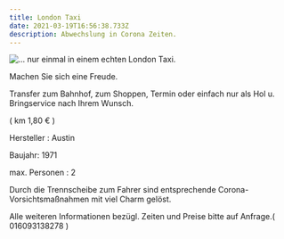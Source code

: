 ```yaml
---
title: London Taxi
date: 2021-03-19T16:56:38.733Z
description: Abwechslung in Corona Zeiten.
---
```

![... nur einmal in einem echten London Taxi.](/assets/taxi.ochsen.jpg "... nur einmal in einem echten London Taxi.")

Machen Sie sich eine Freude.

Transfer zum Bahnhof, zum Shoppen, Termin oder einfach nur als Hol u. Bringservice nach Ihrem Wunsch.

 ( km 1,80 € )

Hersteller : Austin

Baujahr: 1971

max. Personen : 2 

Durch die Trennscheibe zum Fahrer sind entsprechende Corona-Vorsichtsmaßnahmen mit viel Charm gelöst. 

Alle weiteren Informationen bezügl. Zeiten und Preise bitte auf Anfrage.( 016093138278 )